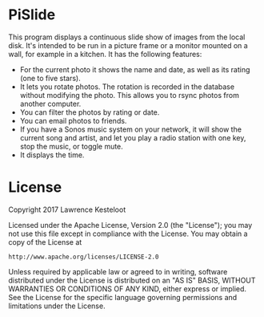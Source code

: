 # PiSlide

This program displays a continuous slide show of images from the local disk.
It's intended to be run in a picture frame or a monitor mounted on a wall,
for example in a kitchen. It has the following features:

* For the current photo it shows the name and date, as well as its rating (one
  to five stars).
* It lets you rotate photos. The rotation is recorded in the database without
  modifying the photo. This allows you to rsync photos from another computer.
* You can filter the photos by rating or date.
* You can email photos to friends.
* If you have a Sonos music system on your network, it will show the current
  song and artist, and let you play a radio station with one key, stop the music,
  or toggle mute.
* It displays the time.

# License

Copyright 2017 Lawrence Kesteloot

Licensed under the Apache License, Version 2.0 (the "License");
you may not use this file except in compliance with the License.
You may obtain a copy of the License at

    http://www.apache.org/licenses/LICENSE-2.0

Unless required by applicable law or agreed to in writing, software
distributed under the License is distributed on an "AS IS" BASIS,
WITHOUT WARRANTIES OR CONDITIONS OF ANY KIND, either express or implied.
See the License for the specific language governing permissions and
limitations under the License.

